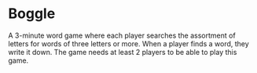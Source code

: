 # Boggle
A 3-minute word game where each player searches the assortment of letters for words of three letters or more. When a player finds a word, they write it down. The game needs at least 2 players to be able to play this game.
